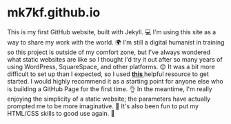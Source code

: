 # mk7kf.github.io
This is my first GitHub website, built with Jekyll. :computer:  I'm using this site as a way to share my work with the world. :earth_africa: I'm still a digital humanist in training so this project is outside of my comfort zone, but I've always wondered what static websites are like so I thought I'd try it out after so many years of using WordPress, SquareSpace, and other platforms. :blush: It was a bit more difficult to set up than I expected, so I used <b><a href="http://jmcglone.com/guides/github-pages/#css"> this </a></b> helpful resource to get started. I would highly recommend it as a starting point for anyone else who is building a GitHub Page for the first time. :ok_hand: In the meantime, I'm really enjoying the simplicity of a static website; the parameters have actually prompted me to be more imaginative. :art: It's also been fun to put my HTML/CSS skills to good use again. :dancer:
